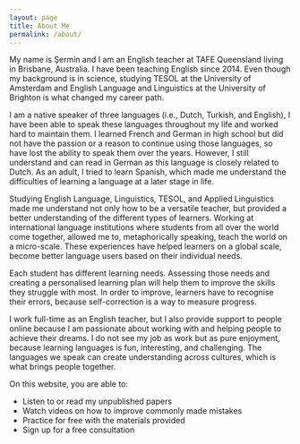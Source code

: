 ```yaml
---
layout: page
title: About Me
permalink: /about/
---
```


My name is Şermin and I am an English teacher at TAFE Queensland living in Brisbane, Australia. I have been teaching English since 2014. Even though my background is in science, studying TESOL at the University of Amsterdam and English Language and Linguistics at the University of Brighton is what changed my career path.

I am a native speaker of three languages (i.e., Dutch, Turkish, and English), I have been able to speak these languages throughout my life and worked hard to maintain them. I learned French and German in high school but did not have the passion or a reason to continue using those languages, so have lost the ability to speak them over the years. However, I still understand and can read in German as this language is closely related to Dutch. As an adult, I tried to learn Spanish, which made me understand the difficulties of learning a language at a later stage in life. 

Studying English Language, Linguistics, TESOL, and Applied Linguistics made me understand not only how to be a versatile teacher, but provided a better understanding of the different types of learners. 
Working at international language institutions where students from all over the world come together, allowed me to, metaphorically speaking, teach the world on a micro-scale. These experiences have helped learners on a global scale, become better language users based on their individual needs.

Each student has different learning needs. Assessing those needs and creating a personalised learning plan will help them to improve the skills they struggle with most. In order to improve, learners have to recognise their errors, because self-correction is a way to measure progress.

I work full-time as an English teacher, but I also provide support to people online because I am passionate about working with and helping people to achieve their dreams.  I do not see my job as work but as pure enjoyment, because learning languages is fun, interesting, and challenging. The languages we speak can create understanding across cultures, which is what brings people together.




On this website, you are able to:


- Listen to or read my unpublished papers
- Watch videos on how to improve commonly made mistakes
- Practice for free with the materials provided
- Sign up for a free consultation







